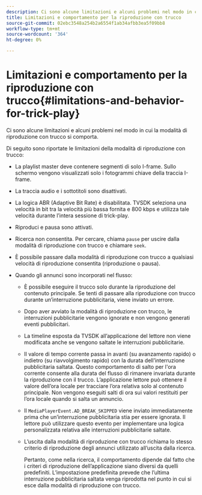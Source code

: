 ```yaml
---
description: Ci sono alcune limitazioni e alcuni problemi nel modo in cui la modalità di riproduzione con trucco si comporta.
title: Limitazioni e comportamento per la riproduzione con trucco
source-git-commit: 02ebc3548a254b2a6554f1ab34afbb3ea5f09bb8
workflow-type: tm+mt
source-wordcount: '364'
ht-degree: 0%

---
```


# Limitazioni e comportamento per la riproduzione con trucco{#limitations-and-behavior-for-trick-play}

Ci sono alcune limitazioni e alcuni problemi nel modo in cui la modalità di riproduzione con trucco si comporta.

<!--<a id="section_8B88E281A0FA4661B4C2C70A0ABED57C"></a>-->

Di seguito sono riportate le limitazioni della modalità di riproduzione con trucco:

* La playlist master deve contenere segmenti di solo I-frame. Sullo schermo vengono visualizzati solo i fotogrammi chiave della traccia I-frame.
* La traccia audio e i sottotitoli sono disattivati.
* La logica ABR (Adaptive Bit Rate) è disabilitata. TVSDK seleziona una velocità in bit tra la velocità più bassa fornita e 800 kbps e utilizza tale velocità durante l’intera sessione di trick-play.
* Riproduci e pausa sono attivati.
* Ricerca non consentita. Per cercare, chiama `pause` per uscire dalla modalità di riproduzione con trucco e chiamare `seek`.

* È possibile passare dalla modalità di riproduzione con trucco a qualsiasi velocità di riproduzione consentita (riproduzione o pausa).
* Quando gli annunci sono incorporati nel flusso:

   * È possibile eseguire il trucco solo durante la riproduzione del contenuto principale. Se tenti di passare alla riproduzione con trucco durante un’interruzione pubblicitaria, viene inviato un errore.
   * Dopo aver avviato la modalità di riproduzione con trucco, le interruzioni pubblicitarie vengono ignorate e non vengono generati eventi pubblicitari.
   * La timeline esposta da TVSDK all’applicazione del lettore non viene modificata anche se vengono saltate le interruzioni pubblicitarie.
   * Il valore di tempo corrente passa in avanti (su avanzamento rapido) o indietro (su riavvolgimento rapido) con la durata dell’interruzione pubblicitaria saltata. Questo comportamento di salto per l&#39;ora corrente consente alla durata del flusso di rimanere invariata durante la riproduzione con il trucco. L’applicazione lettore può ottenere il valore dell’ora locale per tracciare l’ora relativa solo al contenuto principale. Non vengono eseguiti salti di ora sui valori restituiti per l’ora locale quando si salta un annuncio.
   * Il `MediaPlayerEvent.AD_BREAK_SKIPPED` viene inviato immediatamente prima che un’interruzione pubblicitaria stia per essere ignorata. Il lettore può utilizzare questo evento per implementare una logica personalizzata relativa alle interruzioni pubblicitarie saltate.
   * L’uscita dalla modalità di riproduzione con trucco richiama lo stesso criterio di riproduzione degli annunci utilizzato all’uscita dalla ricerca.

     Pertanto, come nella ricerca, il comportamento dipende dal fatto che i criteri di riproduzione dell’applicazione siano diversi da quelli predefiniti. L’impostazione predefinita prevede che l’ultima interruzione pubblicitaria saltata venga riprodotta nel punto in cui si esce dalla modalità di riproduzione con trucco.
